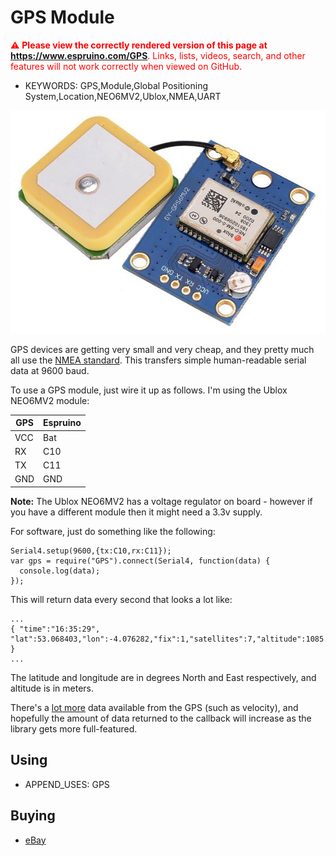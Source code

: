 <!--- Copyright (c) 2013 Gordon Williams, Pur3 Ltd. See the file LICENSE for copying permission. -->
GPS Module
=========

<span style="color:red">:warning: **Please view the correctly rendered version of this page at https://www.espruino.com/GPS**. Links, lists, videos, search, and other features will not work correctly when viewed on GitHub.</span>

* KEYWORDS: GPS,Module,Global Positioning System,Location,NEO6MV2,Ublox,NMEA,UART

![Ublox GPS Module](GPS/ublox.jpg)

GPS devices are getting very small and very cheap, and they pretty much all use the [NMEA standard](http://www.gpsinformation.org/dale/nmea.htm). This transfers simple human-readable serial data at 9600 baud.

To use a GPS module, just wire it up as follows. I'm using the Ublox NEO6MV2 module:

| GPS | Espruino |
|-----|----------|
| VCC | Bat      |
| RX  | C10      |
| TX  | C11      |
| GND | GND      |

**Note:** The Ublox NEO6MV2 has a voltage regulator on board - however if you have a different module then it might need a 3.3v supply.

For software, just do something like the following:

```
Serial4.setup(9600,{tx:C10,rx:C11});
var gps = require("GPS").connect(Serial4, function(data) {
  console.log(data);
});
```

This will return data every second that looks a lot like:

```
...
{ "time":"16:35:29", "lat":53.068403,"lon":-4.076282,"fix":1,"satellites":7,"altitude":1085.0 }
...
```

The latitude and longitude are in degrees North and East respectively, and altitude is in meters.


There's a [lot more](http://www.gpsinformation.org/dale/nmea.htm) data available from the GPS (such as velocity), and hopefully the amount of data returned to the callback will increase as the library gets more full-featured.


Using
-----

* APPEND_USES: GPS


Buying
-----

* [eBay](http://www.ebay.com/sch/i.html?_nkw=Ublox+NEO6MV2)
